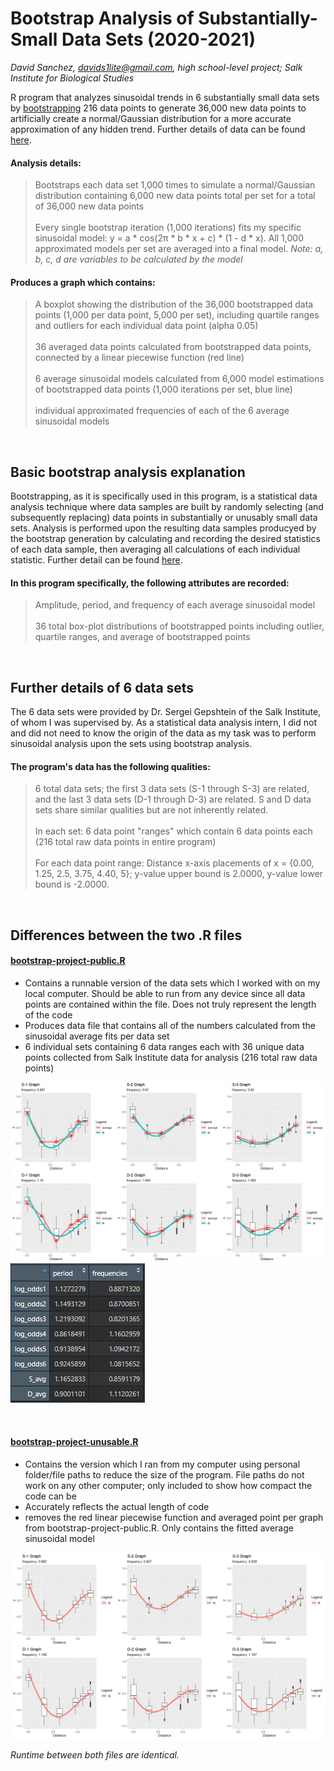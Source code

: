 # Bootstrap Analysis of Substantially-Small Data Sets (2020-2021)
_David Sanchez, davids1lite@gmail.com, high school-level project; Salk Institute for Biological Studies_

R program that analyzes sinusoidal trends in 6 substantially small data sets by [bootstrapping](#Basic-bootstrap-analysis-explanation) 216 data points to generate 36,000 new data points to artificially create a normal/Gaussian distribution for a more accurate approximation of any hidden trend.  Further details of data can be found [here](#Further-details-of-6-data-sets).

#### Analysis details:
> Bootstraps each data set 1,000 times to simulate a normal/Gaussian distribution containing 6,000 new data points total per set for a total of 36,000 new data points<br><br>
> Every single bootstrap iteration (1,000 iterations) fits my specific sinusoidal model: y = a * cos(2π * b * x + c) * (1 - d * x).  All 1,000 approximated models per set are averaged into a final model.  _Note: a, b, c, d are variables to be calculated by the model_

#### Produces a graph which contains:
> A boxplot showing the distribution of the 36,000 bootstrapped data points (1,000 per data point, 5,000 per set), including quartile ranges and outliers for each  individual data point (alpha 0.05) <br><br>
> 36 averaged data points calculated from bootstrapped data points, connected by a linear piecewise function (red line) <br><br>
> 6 average sinusoidal models calculated from 6,000 model estimations of bootstrapped data points (1,000 iterations per set, blue line) <br><br>
> individual approximated frequencies of each of the 6 average sinusoidal models 

<br>

## Basic bootstrap analysis explanation 
Bootstrapping, as it is specifically used in this program, is a statistical data analysis technique where data samples are built by randomly selecting (and subsequently replacing) data points in substantially or unusably small data sets.  Analysis is performed upon the resulting data samples producyed by the bootstrap generation by calculating and recording the desired statistics of each data sample, then averaging all calculations of each individual statistic.  Further detail can be found [here](https://machinelearningmastery.com/a-gentle-introduction-to-the-bootstrap-method/#:~:text=The%20bootstrap%20method%20is%20a%20statistical%20technique%20for%20estimating%20quantities,after%20they%20have%20been%20chosen.).  

#### In this program specifically, the following attributes are recorded:

> Amplitude, period, and frequency of each average sinusoidal model <br><br>
> 36 total box-plot distributions of bootstrapped points including outlier, quartile ranges, and average of bootstrapped points

<br>

## Further details of 6 data sets
The 6 data sets were provided by Dr. Sergei Gepshtein of the Salk Institute, of whom I was supervised by.  As a statistical data analysis intern, I did not and did not need to know the origin of the data as my task was to perform sinusoidal analysis upon the sets using bootstrap analysis.  

#### The program's data has the following qualities:

> 6 total data sets; the first 3 data sets (S-1 through S-3) are related, and the last 3 data sets (D-1 through D-3) are related.  S and D data sets share similar qualities but are not inherently related. <br><br>
> In each set: 6 data point "ranges" which contain 6 data points each (216 total raw data points in entire program) <br><br>
> For each data point range: Distance x-axis placements of x = {0.00, 1.25, 2.5, 3.75, 4.40, 5}; y-value upper bound is 2.0000, y-value lower bound is -2.0000. 

<br>

## Differences between the two .R files

#### [bootstrap-project-public.R](https://github.com/davchez/Data-Analysis-of-Substantially-Small-Data-Sets/blob/main/bootstrap-project-public.R)
- Contains a runnable version of the data sets which I worked with on my local computer.  Should be able to run from any device since all data points are contained within the file.  Does not truly represent the length of the code
- Produces data file that contains all of the numbers calculated from the sinusoidal average fits per data set
- 6 individual sets containing 6 data ranges each with 36 unique data points collected from Salk Institute data for analysis (216 total raw data points)

![Image](project-images/sample-graph-image.jpg)
![Image](project-images/sample-data-image.jpg)

<br>

#### [bootstrap-project-unusable.R](https://github.com/davchez/Data-Analysis-of-Substantially-Small-Data-Sets/blob/main/bootstrap-project-unusable.R)
- Contains the version which I ran from my computer using personal folder/file paths to reduce the size of the program.  File paths do not work on any other computer; only included to show how compact the code can be
- Accurately reflects the actual length of code
- removes the red linear piecewise function and averaged point per graph from bootstrap-project-public.R.  Only contains the fitted average sinusoidal model

![Image](project-images/unusable-example.png)

_Runtime between both files are identical._
